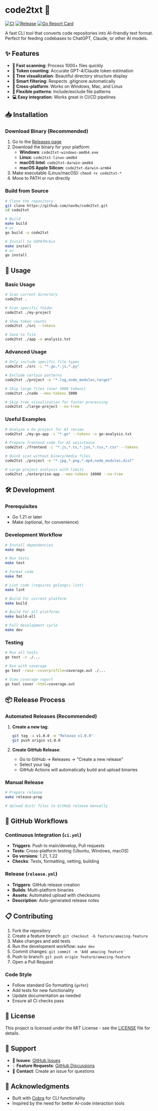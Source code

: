 # code2txt 🚀

[![CI](https://github.com/nav9v/code2txt/actions/workflows/ci.yml/badge.svg)](https://github.com/nav9v/code2txt/actions/workflows/ci.yml)
[![Release](https://github.com/nav9v/code2txt/actions/workflows/release.yml/badge.svg)](https://github.com/nav9v/code2txt/actions/workflows/release.yml)
[![Go Report Card](https://goreportcard.com/badge/github.com/nav9v/code2txt)](https://goreportcard.com/report/github.com/nav9v/code2txt)

A fast CLI tool that converts code repositories into AI-friendly text format. Perfect for feeding codebases to ChatGPT, Claude, or other AI models.

## ✨ Features

- **🚀 Fast scanning**: Process 1000+ files quickly
- **🧮 Token counting**: Accurate GPT-4/Claude token estimation  
- **🌳 Tree visualization**: Beautiful directory structure display
- **🎯 Smart filtering**: Respects .gitignore automatically
- **🔧 Cross-platform**: Works on Windows, Mac, and Linux
- **📝 Flexible patterns**: Include/exclude file patterns
- **💻 Easy integration**: Works great in CI/CD pipelines

## 📥 Installation

### Download Binary (Recommended)

1. Go to the [Releases page](https://github.com/nav9v/code2txt/releases)
2. Download the binary for your platform:
   - **Windows**: `code2txt-windows-amd64.exe`
   - **Linux**: `code2txt-linux-amd64`
   - **macOS Intel**: `code2txt-darwin-amd64`
   - **macOS Apple Silicon**: `code2txt-darwin-arm64`
3. Make executable (Linux/macOS): `chmod +x code2txt-*`
4. Move to PATH or run directly

### Build from Source

```bash
# Clone the repository
git clone https://github.com/nav9v/code2txt.git
cd code2txt

# Build
make build
# or
go build -o code2txt

# Install to GOPATH/bin
make install
# or
go install
```

## 🔧 Usage

### Basic Usage

```bash
# Scan current directory
code2txt .

# Scan specific folder
code2txt ./my-project

# Show token counts
code2txt ./src --tokens

# Save to file
code2txt ./app -o analysis.txt
```

### Advanced Usage

```bash
# Only include specific file types
code2txt ./src -i "*.go,*.js,*.py"

# Exclude certain patterns
code2txt ./project -e "*.log,node_modules,target"

# Skip large files (over 5000 tokens)
code2txt ./code --max-tokens 5000

# Skip tree visualization for faster processing
code2txt ./large-project --no-tree
```

### Useful Examples

```bash
# Analyze a Go project for AI review
code2txt ./my-go-app -i "*.go" --tokens -o go-analysis.txt

# Prepare frontend code for AI assistance
code2txt ./frontend -i "*.js,*.ts,*.jsx,*.tsx,*.css" --tokens

# Quick scan without binary/media files
code2txt ./project -e "*.jpg,*.png,*.mp4,node_modules,dist"

# Large project analysis with limits
code2txt ./enterprise-app --max-tokens 10000 --no-tree
```

## 🛠️ Development

### Prerequisites

- Go 1.21 or later
- Make (optional, for convenience)

### Development Workflow

```bash
# Install dependencies
make deps

# Run tests
make test

# Format code
make fmt

# Lint code (requires golangci-lint)
make lint

# Build for current platform
make build

# Build for all platforms
make build-all

# Full development cycle
make dev
```

### Testing

```bash
# Run all tests
go test -v ./...

# Run with coverage
go test -race -coverprofile=coverage.out ./...

# View coverage report
go tool cover -html=coverage.out
```

## 📦 Release Process

### Automated Releases (Recommended)

1. **Create a new tag**:
   ```bash
   git tag -a v1.0.0 -m "Release v1.0.0"
   git push origin v1.0.0
   ```

2. **Create GitHub Release**:
   - Go to GitHub → Releases → "Create a new release"
   - Select your tag
   - GitHub Actions will automatically build and upload binaries

### Manual Release

```bash
# Prepare release
make release-prep

# Upload dist/ files to GitHub release manually
```

## 🔄 GitHub Workflows

### Continuous Integration (`ci.yml`)

- **Triggers**: Push to main/develop, Pull requests
- **Tests**: Cross-platform testing (Ubuntu, Windows, macOS)
- **Go versions**: 1.21, 1.22
- **Checks**: Tests, formatting, vetting, building

### Release (`release.yml`)

- **Triggers**: GitHub release creation
- **Builds**: Multi-platform binaries
- **Assets**: Automated upload with checksums
- **Description**: Auto-generated release notes

## 📋 Contributing

1. Fork the repository
2. Create a feature branch: `git checkout -b feature/amazing-feature`
3. Make changes and add tests
4. Run the development workflow: `make dev`
5. Commit changes: `git commit -m 'Add amazing feature'`
6. Push to branch: `git push origin feature/amazing-feature`
7. Open a Pull Request

### Code Style

- Follow standard Go formatting (`gofmt`)
- Add tests for new functionality
- Update documentation as needed
- Ensure all CI checks pass

## 📄 License

This project is licensed under the MIT License - see the [LICENSE](LICENSE) file for details.

## 🤝 Support

- 🐛 **Issues**: [GitHub Issues](https://github.com/nav9v/code2txt/issues)
- 💡 **Feature Requests**: [GitHub Discussions](https://github.com/nav9v/code2txt/discussions)
- 📧 **Contact**: Create an issue for questions

## 🙏 Acknowledgments

- Built with [Cobra](https://github.com/spf13/cobra) for CLI functionality
- Inspired by the need for better AI-code interaction tools